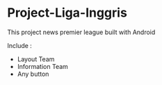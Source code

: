 # Project-Liga-Inggris
This project news premier league built with Android

Include :
- Layout Team
- Information Team
- Any button
